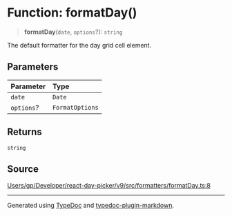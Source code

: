 # Function: formatDay()

> **formatDay**(`date`, `options`?): `string`

The default formatter for the day grid cell element.

## Parameters

| Parameter | Type |
| :------ | :------ |
| `date` | `Date` |
| `options`? | `FormatOptions` |

## Returns

`string`

## Source

[Users/gp/Developer/react-day-picker/v9/src/formatters/formatDay.ts:8](https://github.com/gpbl/react-day-picker/blob/005599683/src/formatters/formatDay.ts#L8)

***

Generated using [TypeDoc](https://typedoc.org) and [typedoc-plugin-markdown](https://typedoc-plugin-markdown.org).
